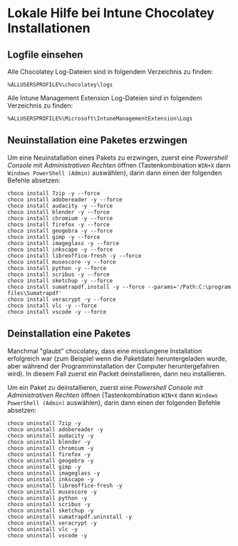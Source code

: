 # Lokale Hilfe bei Intune Chocolatey Installationen

## Logfile einsehen

Alle Chocolatey Log-Dateien sind in folgendem Verzeichnis zu finden:

    %ALLUSERSPROFILE%\chocolatey\logs

Alle Intune Management Extension Log-Dateien sind in folgendem Verzeichnis zu finden:

    %ALLUSERSPROFILE%\Microsoft\IntuneManagementExtension\Logs


## Neuinstallation eine Paketes erzwingen

Um eine Neuinstallation eines Pakets zu erzwingen, zuerst eine _Powershell Console mit Administrativen Rechten_ öffnen  (Tastenkombination `WIN+X` dann `Windows PowerShell (Admin)` auswählen), darin dann einen der folgenden Befehle absetzen:

    choco install 7zip -y --force
    choco install adobereader -y --force
    choco install audacity -y --force
    choco install blender -y --force
    choco install chromium -y --force
    choco install firefox -y --force
    choco install geogebra -y --force
    choco install gimp -y --force
    choco install imageglass -y --force
    choco install inkscape -y --force
    choco install libreoffice-fresh -y --force
    choco install musescore -y --force
    choco install python -y --force
    choco install scribus -y --force
    choco install sketchup -y --force
    choco install sumatrapdf.install -y --force --params='/Path:C:\program files\Sumatrapdf'
    choco install veracrypt -y --force
    choco install vlc -y --force
    choco install vscode -y --force
    

## Deinstallation eine Paketes

Manchmal "glaubt" chocolatey, dass eine misslungene Installation erfolgreich war (zum Beispiel wenn die Paketdatei heruntergeladen wurde, aber während der Programminstallation der Computer heruntergefahren wird). In diesem Fall zuerst ein Packet deinstallieren, dann neu installieren.

Um ein Paket zu deinstallieren, zuerst eine _Powershell Console mit Administrativen Rechten_ öffnen  (Tastenkombination `WIN+X` dann `Windows PowerShell (Admin)` auswählen), darin dann einen der folgenden Befehle absetzen:

    choco uninstall 7zip -y
    choco uninstall adobereader -y
    choco uninstall audacity -y
    choco uninstall blender -y
    choco uninstall chromium -y
    choco uninstall firefox -y
    choco uninstall geogebra -y
    choco uninstall gimp -y
    choco uninstall imageglass -y
    choco uninstall inkscape -y
    choco uninstall libreoffice-fresh -y
    choco uninstall musescore -y
    choco uninstall python -y
    choco uninstall scribus -y
    choco uninstall sketchup -y
    choco uninstall sumatrapdf.uninstall -y
    choco uninstall veracrypt -y
    choco uninstall vlc -y
    choco uninstall vscode -y
